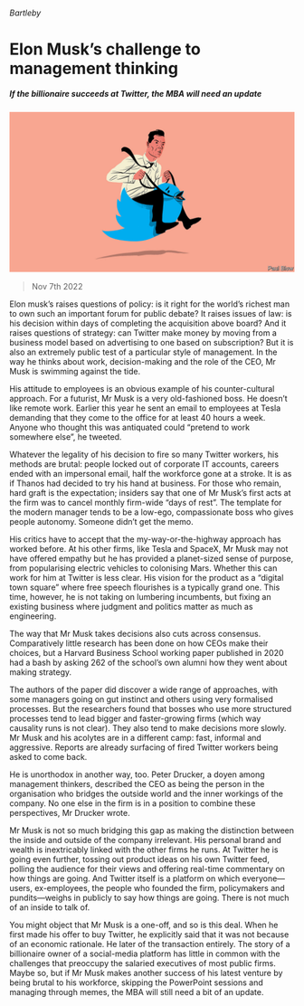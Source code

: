 ###### Bartleby

# Elon Musk’s challenge to management thinking 

##### If the billionaire succeeds at Twitter, the MBA will need an update 

![image](images/20221112_WBD001.jpg) 

> Nov 7th 2022 

Elon musk’s  raises questions of policy: is it right for the world’s richest man to own such an important forum for public debate? It raises issues of law: is his decision  within days of completing the acquisition above board? And it raises questions of strategy: can Twitter make money by moving from a business model based on advertising to one based on subscription? But it is also an extremely public test of a particular style of management. In the way he thinks about work, decision-making and the role of the CEO, Mr Musk is swimming against the tide. 

His attitude to employees is an obvious example of his counter-cultural approach. For a futurist, Mr Musk is a very old-fashioned boss. He doesn’t like remote work. Earlier this year he sent an email to employees at Tesla demanding that they come to the office for at least 40 hours a week. Anyone who thought this was antiquated could “pretend to work somewhere else”, he tweeted. 

Whatever the legality of his decision to fire so many Twitter workers, his methods are brutal: people locked out of corporate IT accounts, careers ended with an impersonal email, half the workforce gone at a stroke. It is as if Thanos had decided to try his hand at business. For those who remain, hard graft is the expectation; insiders say that one of Mr Musk’s first acts at the firm was to cancel monthly firm-wide “days of rest”. The template for the modern manager tends to be a low-ego, compassionate boss who gives people autonomy. Someone didn’t get the memo. 

His critics have to accept that the my-way-or-the-highway approach has worked before. At his other firms, like Tesla and SpaceX, Mr Musk may not have offered empathy but he has provided a planet-sized sense of purpose, from popularising electric vehicles to colonising Mars. Whether this can work for him at Twitter is less clear. His vision for the product as a “digital town square” where free speech flourishes is a typically grand one. This time, however, he is not taking on lumbering incumbents, but fixing an existing business where judgment and politics matter as much as engineering. 

The way that Mr Musk takes decisions also cuts across consensus. Comparatively little research has been done on how CEOs make their choices, but a Harvard Business School working paper published in 2020 had a bash by asking 262 of the school’s own alumni how they went about making strategy. 

The authors of the paper did discover a wide range of approaches, with some managers going on gut instinct and others using very formalised processes. But the researchers found that bosses who use more structured processes tend to lead bigger and faster-growing firms (which way causality runs is not clear). They also tend to make decisions more slowly. Mr Musk and his acolytes are in a different camp: fast, informal and aggressive. Reports are already surfacing of fired Twitter workers being asked to come back.

He is unorthodox in another way, too. Peter Drucker, a doyen among management thinkers, described the CEO as being the person in the organisation who bridges the outside world and the inner workings of the company. No one else in the firm is in a position to combine these perspectives, Mr Drucker wrote. 

Mr Musk is not so much bridging this gap as making the distinction between the inside and outside of the company irrelevant. His personal brand and wealth is inextricably linked with the other firms he runs. At Twitter he is going even further, tossing out product ideas on his own Twitter feed, polling the audience for their views and offering real-time commentary on how things are going. And Twitter itself is a platform on which everyone—users, ex-employees, the people who founded the firm, policymakers and pundits—weighs in publicly to say how things are going. There is not much of an inside to talk of. 

You might object that Mr Musk is a one-off, and so is this deal. When he first made his offer to buy Twitter, he explicitly said that it was not because of an economic rationale. He later  of the transaction entirely. The story of a billionaire owner of a social-media platform has little in common with the challenges that preoccupy the salaried executives of most public firms. Maybe so, but if Mr Musk makes another success of his latest venture by being brutal to his workforce, skipping the PowerPoint sessions and managing through memes, the MBA will still need a bit of an update. 






